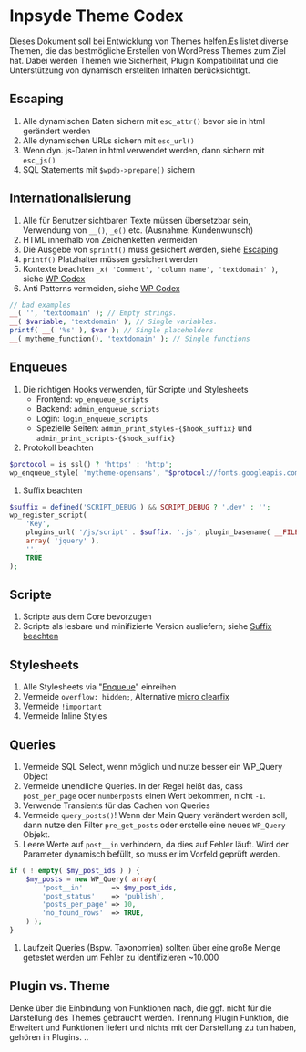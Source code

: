 # Inpsyde Theme Codex

Dieses Dokument soll bei Entwicklung von Themes helfen.Es listet diverse Themen, die das bestmögliche Erstellen von WordPress Themes zum Ziel hat. Dabei werden Themen wie Sicherheit, Plugin Kompatibilität und die Unterstützung von dynamisch erstellten Inhalten berücksichtigt.

## Escaping
 1. Alle dynamischen Daten sichern mit `esc_attr()` bevor sie in html gerändert werden
 1. Alle dynamischen URLs sichern mit `esc_url()`
 1. Wenn dyn. js-Daten in html verwendet werden, dann sichern mit `esc_js()`
 1. SQL Statements mit `$wpdb->prepare()` sichern
 
## Internationalisierung
 1. Alle für Benutzer sichtbaren Texte müssen übersetzbar sein, Verwendung von `__()`, `_e()` etc. (Ausnahme: Kundenwunsch)
 1. HTML innerhalb von Zeichenketten vermeiden
 1. Die Ausgebe von `sprintf()` muss gesichert werden, siehe [Escaping](#escaping)
 1. `printf()` Platzhalter müssen gesichert werden
 1. Kontexte beachten `_x( 'Comment', 'column name', 'textdomain' )`, siehe [WP Codex][codex_contect]
 1. Anti Patterns vermeiden, siehe [WP Codex][codex_antipattern]
 
```php
// bad examples
__( '', 'textdomain' ); // Empty strings.
__( $variable, 'textdomain' ); // Single variables.
printf( __( '%s' ), $var ); // Single placeholders
__( mytheme_function(), 'textdomain' ); // Single functions
```

## Enqueues
 1. Die richtigen Hooks verwenden, für Scripte und Stylesheets
	* Frontend: `wp_enqueue_scripts`
	* Backend:  `admin_enqueue_scripts` 
	* Login:    `login_enqueue_scripts`
	* Spezielle Seiten: `admin_print_styles-{$hook_suffix}` und `admin_print_scripts-{$hook_suffix}`
 1. Protokoll beachten

```php
$protocol = is_ssl() ? 'https' : 'http';
wp_enqueue_style( 'mytheme-opensans', "$protocol://fonts.googleapis.com/css?family=Open+Sans" );
```

 1. Suffix beachten

```php
$suffix = defined('SCRIPT_DEBUG') && SCRIPT_DEBUG ? '.dev' : '';
wp_register_script(
	'Key', 
	plugins_url( '/js/script' . $suffix. '.js', plugin_basename( __FILE__ ) ), 	
	array( 'jquery' ),
	'',
	TRUE
);
```

## Scripte
 1. Scripte aus dem Core bevorzugen
 1. Scripte als lesbare und minifizierte Version ausliefern; siehe [Suffix beachten](#enqueues)

## Stylesheets
 1. Alle Stylesheets via "[Enqueue](#escaping)" einreihen
 1. Vermeide `overflow: hidden;`, Alternative [micro clearfix](http://nicolasgallagher.com/micro-clearfix-hack/)
 1. Vermeide `!important`
 1. Vermeide Inline Styles

## Queries
 1. Vermeide SQL Select, wenn möglich und nutze besser ein WP_Query Object
 1. Vermeide unendliche Queries. In der Regel heißt das, dass `post_per_page` oder `numberposts` einen Wert bekommen, nicht `-1`.
 1. Verwende Transients für das Cachen von Queries
 1. Vermeide `query_posts()`! Wenn der Main Query verändert werden soll, dann nutze den Filter `pre_get_posts` oder erstelle eine neues `WP_Query` Objekt.
 1. Leere Werte auf `post__in` verhindern, da dies auf Fehler läuft. Wird der Parameter dynamisch befüllt, so muss er im Vorfeld geprüft werden. 
 
```php
if ( ! empty( $my_post_ids ) ) {
	$my_posts = new WP_Query( array(
		'post__in'       => $my_post_ids,
		'post_status'    => 'publish',
		'posts_per_page' => 10,
		'no_found_rows'  => TRUE,
	) );
}
```

 1. Laufzeit Queries (Bspw. Taxonomien) sollten über eine große Menge getestet werden um Fehler zu identifizieren ~10.000

## Plugin vs. Theme
Denke über die Einbindung von Funktionen nach, die ggf. nicht für die Darstellung des Themes gebraucht werden. Trennung Plugin Funktion, die Erweitert und Funktionen liefert und nichts mit der Darstellung zu tun haben, gehören in Plugins. ..

[codex_contect]: http://codex.wordpress.org/I18n_for_WordPress_Developers#Disambiguation_by_context
[codex_antipattern]: http://developer.wordpress.com/themes/i18n/#anti-patterns
